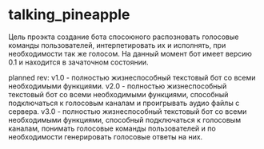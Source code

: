 # talking_pineapple

Цель проэкта создание бота спосоюного распозновать голосовые команды пользователей, интерпетировать их и исполнять, при необходимости так же голосом. На данный момент бот имеет версию 0.1 и находится в зачаточном состоянии.

planned rev:
v1.0 - полностью жизнеспособный текстовый бот со всеми необходимыми функциями.
v2.0 - полностью жизнеспособный текстовый бот со всеми необходимыми функциями, способный подключаться к голосовым каналам и проигрывать аудио файлы с сервера.
v3.0 - полностью жизнеспособный текстовый бот со всеми необходимыми функциями, способный подключаться к голосовым каналам, понимать голосовые команды пользователей и по необходимости генерировать голосовые ответы на них.

